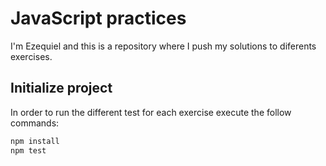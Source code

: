# JavaScript practices

I'm Ezequiel and this is a repository where I push my solutions to diferents exercises.

## Initialize project

In order to run the different test for each exercise execute the follow commands:

```bash
npm install
npm test
```
